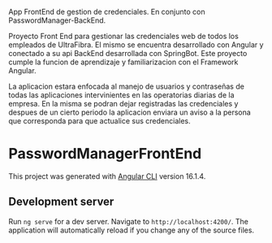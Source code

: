 App FrontEnd de gestion de credenciales. En conjunto con PasswordManager-BackEnd.

Proyecto Front End para gestionar las credenciales web de todos los empleados de UltraFibra. El mismo se encuentra desarrollado con Angular y conectado a su api BackEnd desarrollada con SpringBot. Este proyecto cumple la funcion de aprendizaje y familiarizacion con el Framework Angular. 

La aplicacion estara enfocada al manejo de usuarios y contraseñas de todas las aplicaciones intervinientes en las operatorias diarias de la empresa. En la misma se podran dejar registradas las credenciales y despues de un cierto periodo la aplicacion enviara un aviso a la persona que corresponda para que actualice sus credenciales.

# PasswordManagerFrontEnd

This project was generated with [Angular CLI](https://github.com/angular/angular-cli) version 16.1.4.

## Development server

Run `ng serve` for a dev server. Navigate to `http://localhost:4200/`. The application will automatically reload if you change any of the source files.
